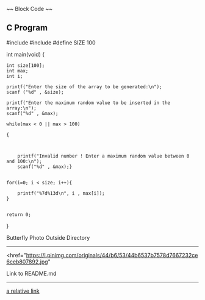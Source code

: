 
~~ Block Code ~~

<h2> C Program </h2>
    #include <stdio.h>
    #include <time.h>
    #define SIZE 100

int main(void)
{


    int size[100];
    int max;
    int i;

    printf("Enter the size of the array to be generated:\n");
    scanf ("%d" , &size);

    printf("Enter the maximum random value to be inserted in the array:\n");
    scanf("%d" , &max);

    while(max < 0 || max > 100)

    {



        printf("Invalid number ! Enter a maximum random value between 0 and 100:\n");
        scanf("%d" , &max);}


    for(i=0; i < size; i++){

        printf("%7d%13d\n", i , max[i]);
    }


    return 0;

}

Butterfly Photo Outside Directory
* * *
<href="https://i.pinimg.com/originals/44/b6/53/44b6537b7578d7667232ce6ceb807892.jpg"

Link to README.md
* * *
[a relative link](README.md)
